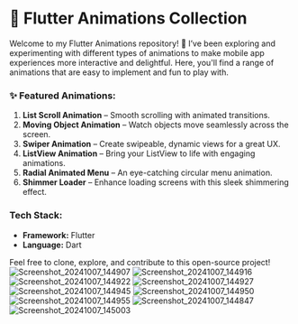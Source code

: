 
# 🚀 Flutter Animations Collection

Welcome to my Flutter Animations repository! 🎨 I’ve been exploring and experimenting with different types of animations to make mobile app experiences more interactive and delightful. Here, you'll find a range of animations that are easy to implement and fun to play with.

### ✨ Featured Animations:
1. **List Scroll Animation** – Smooth scrolling with animated transitions.
2. **Moving Object Animation** – Watch objects move seamlessly across the screen.
3. **Swiper Animation** – Create swipeable, dynamic views for a great UX.
4. **ListView Animation** – Bring your ListView to life with engaging animations.
5. **Radial Animated Menu** – An eye-catching circular menu animation.
6. **Shimmer Loader** – Enhance loading screens with this sleek shimmering effect.

### Tech Stack:
- **Framework:** Flutter
- **Language:** Dart

Feel free to clone, explore, and contribute to this open-source project!
![Screenshot_20241007_144907](https://github.com/user-attachments/assets/3295528d-b537-407f-bf37-96784aa603a6)
![Screenshot_20241007_144916](https://github.com/user-attachments/assets/3a42825b-8c57-474c-a7fb-4bd8a8061c00)
![Screenshot_20241007_144922](https://github.com/user-attachments/assets/f722e73f-79ac-40fe-9dac-7d547e65a7b2)
![Screenshot_20241007_144927](https://github.com/user-attachments/assets/2b2d3d70-9e91-4a10-ace4-d4fe735670f8)
![Screenshot_20241007_144945](https://github.com/user-attachments/assets/69ac16af-97bf-47b7-b3bd-29f20139d709)
![Screenshot_20241007_144950](https://github.com/user-attachments/assets/83bdcf5f-ab7a-4ee3-acce-96c555306912)
![Screenshot_20241007_144955](https://github.com/user-attachments/assets/ce599ec4-9ca7-4e45-8d1d-f972b9434fb6)
![Screenshot_20241007_144847](https://github.com/user-attachments/assets/791b33d7-8464-4414-a148-05f50e8ac558)
![Screenshot_20241007_145003](https://github.com/user-attachments/assets/d5a80a1e-3d6d-4c8b-8d88-9c756c100fbf)

